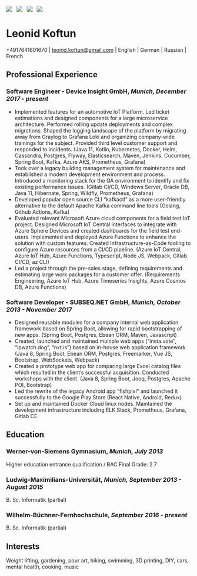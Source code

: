 [![](https://img.shields.io/badge/PDF-Download-green?style=flat-square)](https://github.com/sladkoff/resume/releases/download/2021-02-13/leonid_koftun_resume.pdf) &nbsp; [![](https://img.shields.io/badge/leonidkoftun-blue?style=flat-square&logo=linkedin&logoColor=white)](https://www.linkedin.com/in/leonid-koftun/) &nbsp; [![](https://img.shields.io/badge/sladkovik-blue?style=flat-square&logo=twitter&logoColor=white)](https://twitter.com/sladkovik) &nbsp; [![](https://img.shields.io/badge/sladkoff2-purple?style=flat-square&logo=instagram&logoColor=white)](https://www.instagram.com/sladkoff2/)


# Leonid Koftun

+4917641601670 | [leonid.koftun@gmail.com](mailto:leonid.koftun@gmail.com) | English | German | Russian | French

## Professional Experience

### Software Engineer - Device Insight GmbH, _Munich, December 2017 - present_

- Implemented features for an automotive IoT Platform. Led ticket estimations and designed components for a large microservice architecture. Performed rolling update deployments and complex migrations. Shaped the logging landscape of the platform by migrating away from Graylog to Grafana Loki and organizing company-wide trainings for the subject. Provided third level customer support and responded to incidents. (Java 11, Kotlin, Kubernetes, Docker, Helm, Cassandra, Postgres, Flyway, Elasticsearch, Maven, Jenkins, Cucumber, Spring Boot, Kafka, Azure AKS, Prometheus, Grafana)
- Took over a legacy building management system for maintenance and established a modern development environment and process. Introduced a monitoring stack for the QA environment to identify and fix existing performance issues. (Gitlab CI/CD, Windows Server, Oracle DB, Java 11, Hibernate, Spring, Wildfly, Prometheus, Grafana)
- Developed popular open source CLI “kafkactl” as a more user-friendly alternative to the default Apache Kafka command line tools (Golang, Github Actions, Kafka)
- Evaluated relevant Microsoft Azure cloud components for a field test IoT project. Designed Microsoft IoT Central interfaces to integrate with Azure Sphere Devices and created dashboards for the field test end-users. Implemented and deployed Azure Functions to enhance the solution with custom features. Created Infrastructure-as-Code tooling to configure Azure resources from a CI/CD pipeline. (Azure IoT Central, Azure IoT Hub, Azure Functions, Typescript, Node JS, Webpack, Gitlab CI/CD, az CLI)
- Led a project through the pre-sales stage, defining requirements and estimating large work packages for a customer offer. (Requirements Engineering, Azure IoT Hub, Azure Timeseries Insights, Azure Cosmos DB, Azure Functions)

### Software Developer - SUBSEQ.NET GmbH, _Munich, October 2013 - November 2017_

- Designed reusable modules for a company internal web application framework based on Spring Boot, allowing for rapid bootstrapping of new apps. (Spring Boot, Postgres, Ebean ORM, Maven, Javascript)
- Created, launched and maintained multiple web apps (“insta.vote”, “ipwatch.dog”, “nxt.is”) based on in-house web application framework (Java 8, Spring Boot, Ebean ORM, Postgres, Freemarker, Vue JS, Bootstrap, WebSockets, Webpack)
- Created a prototype web app for comparing large Excel catalog files which resulted in the client’s successful acquisition. Conducted workshops with the client. (Java 8, Spring Boot, Jooq, Postgres, Apache POI, Bootstrap)
- Led the rewrite of the legacy Android app “fishpixl” and launched it successfully to the Google Play Store (React Native, Android, Redux)
- Set up and maintained Docker Cloud linux nodes. Maintained the development infrastructure including ELK Stack, Prometheus, Grafana, Gitlab CE. 

## Education 

### Werner-von-Siemens Gymnasium, _Munich, July 2013_

Higher education entrance qualification / BAC
Final Grade: 2.7

### Ludwig-Maximilians-Universität, _Munich, September 2013 - August 2015_

B. Sc. Informatik (partial)

### Wilhelm-Büchner-Fernhochschule, _September 2016 - present_

B. Sc. Informatik (partial)

## Interests

Weight lifting, gardening, pour art, hiking, swimming, 3D printing, DIY, cars, mental health, cooking, music
